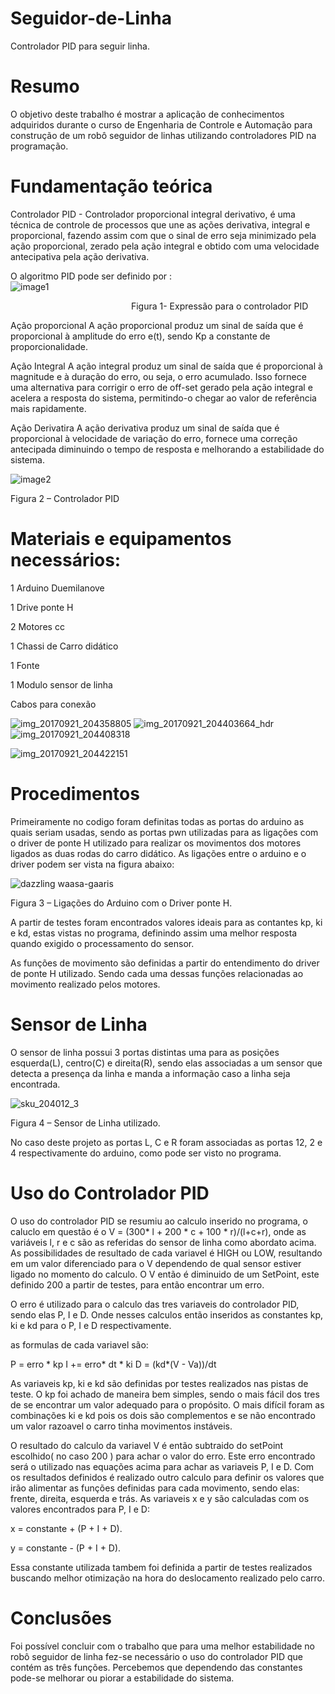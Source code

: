 # Seguidor-de-Linha
Controlador PID para seguir linha.

# Resumo

O objetivo deste trabalho é  mostrar a aplicação de conhecimentos adquiridos durante o curso de Engenharia de  Controle e Automação para construção de um robô seguidor de linhas utilizando controladores PID na programação. 

# Fundamentação teórica

 Controlador PID -  Controlador proporcional integral derivativo, é uma técnica de controle de processos que une as ações derivativa, integral e proporcional, fazendo assim com que o sinal de erro seja minimizado pela ação proporcional, zerado pela ação integral e obtido com uma velocidade antecipativa pela ação derivativa. 

 O algoritmo PID pode ser definido por :   
                                                  ![image1](https://user-images.githubusercontent.com/31252029/30706454-c11c1660-9ece-11e7-904c-eae7f627284a.jpg)

                                                  Figura 1- Expressão para o controlador PID

Ação proporcional 
A ação proporcional  produz um sinal de saída que é proporcional à amplitude do erro e(t), sendo Kp a constante de proporcionalidade.

Ação Integral
A ação integral produz um sinal de saída que é proporcional à magnitude e à duração do erro, ou seja, o erro acumulado. Isso fornece uma alternativa para corrigir o erro de off-set gerado pela ação integral e acelera a resposta do sistema, permitindo-o chegar ao valor de referência mais rapidamente.

Ação Derivatira 
A ação derivativa produz um sinal de saída que é proporcional à velocidade de variação do erro, fornece uma correção antecipada diminuindo o tempo de resposta e melhorando a estabilidade do sistema.



![image2](https://user-images.githubusercontent.com/31252029/30706488-e4f2ee9c-9ece-11e7-924c-ecf91b762f9f.jpg)

Figura 2 – Controlador PID

# Materiais e equipamentos necessários:
1 Arduino Duemilanove 

1 Drive ponte H

2 Motores cc 
 
1 Chassi de Carro didático 

1 Fonte 

1 Modulo sensor de linha 

Cabos para conexão 

![img_20170921_204358805](https://user-images.githubusercontent.com/31252029/30815025-4764bae4-a1e8-11e7-95c2-775de0e097e2.jpg)
![img_20170921_204403664_hdr](https://user-images.githubusercontent.com/31252029/30815036-565e111c-a1e8-11e7-9e62-f10c5ff6af5e.jpg)
![img_20170921_204408318](https://user-images.githubusercontent.com/31252029/30815047-62152fae-a1e8-11e7-93b4-485b415cbbb2.jpg)

![img_20170921_204422151](https://user-images.githubusercontent.com/31252029/30815063-70770f7c-a1e8-11e7-8855-d663feea1df7.jpg)

# Procedimentos

Primeiramente no codigo foram definitas todas as portas do arduino as quais seriam usadas, sendo as portas pwn utilizadas para as ligações com o driver de ponte H utilizado para realizar os movimentos dos motores ligados as duas rodas do carro didático. As ligações entre o arduino e o driver podem ser vista na figura abaixo:

 ![dazzling waasa-gaaris](https://user-images.githubusercontent.com/31252029/30709808-da4277aa-9ed9-11e7-8918-85f0b12c2f7d.png)

Figura 3 – Ligações do Arduino com o Driver ponte H.

A partir de testes foram encontrados valores ideais para as contantes kp, ki e kd, estas vistas no programa, definindo assim uma melhor resposta quando exigido o processamento do sensor.

As funções de movimento são definidas a partir do entendimento do driver de ponte H utilizado. Sendo cada uma dessas funções relacionadas ao movimento realizado pelos motores.

# Sensor de Linha

O sensor de linha possui 3 portas distintas uma para as posições esquerda(L), centro(C) e direita(R), sendo elas associadas a um sensor que detecta a presença da linha e manda a informação caso a linha seja encontrada.

![sku_204012_3](https://user-images.githubusercontent.com/31252029/30711190-5bf0311c-9ede-11e7-9e62-7a50112d8572.jpg)

Figura 4 – Sensor de Linha utilizado.

No caso deste projeto as portas L, C e R foram associadas as portas 12, 2 e 4 respectivamente do arduino, como pode ser visto no programa.

# Uso do Controlador PID

O uso do controlador PID se resumiu ao calculo inserido no programa, o caluclo em questão é o V = (300* l + 200 * c + 100 * r)/(l+c+r), onde as variáveis l, r e c são as referidas do sensor de linha como abordato acima. As possibilidades de resultado de cada variavel é HIGH ou LOW, resultando em um valor diferenciado para o V dependendo de qual sensor estiver ligado no momento do calculo. O V então é diminuido de um SetPoint, este definido 200 a partir de testes, para então encontrar um erro.

O erro é utilizado para o calculo das tres variaveis do controlador PID, sendo elas P, I e D. Onde nesses calculos então inseridos as constantes kp, ki e kd para o P, I e D respectivamente. 

as formulas de cada variavel são:

P = erro * kp
I += erro* dt * ki
D = (kd*(V - Va))/dt

As variaveis kp, ki e kd são definidas por testes realizados nas pistas de teste. O kp foi achado de maneira bem simples, sendo o mais fácil dos tres de se encontrar um valor adequado para o propósito. O mais difícil foram as combinações ki e kd pois os dois são complementos e se não encontrado um valor razoavel o carro tinha movimentos instáveis.

O resultado do calculo da variavel V é então subtraido do setPoint escolhido( no caso 200 ) para achar o valor do erro. Este erro encontrado será o utilizado nas equações acima para achar as variaveis P, I e D. Com os resultados definidos é realizado outro calculo para definir os valores que irão alimentar as funções definidas para cada movimento, sendo elas: frente, direita, esquerda e trás. As variaveis x e y são calculadas com os valores encontrados para P, I e D:

x = constante + (P + I + D).

y = constante - (P + I + D).

Essa constante utilizada tambem foi definida a partir de testes realizados buscando melhor otimização na hora do deslocamento realizado pelo carro.

# Conclusões

Foi possível concluir com o trabalho que para uma melhor estabilidade no robô seguidor de linha fez-se necessário o uso do controlador PID que contém as três funções. Percebemos que dependendo das constantes pode-se melhorar ou piorar a estabilidade do sistema.





